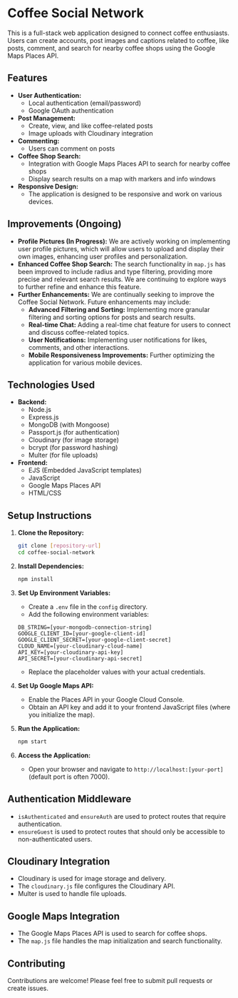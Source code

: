 # Coffee Social Network

This is a full-stack web application designed to connect coffee enthusiasts. Users can create accounts, post images and captions related to coffee, like posts, comment, and search for nearby coffee shops using the Google Maps Places API.

## Features

* **User Authentication:**
    * Local authentication (email/password)
    * Google OAuth authentication
* **Post Management:**
    * Create, view, and like coffee-related posts
    * Image uploads with Cloudinary integration
* **Commenting:**
    * Users can comment on posts
* **Coffee Shop Search:**
    * Integration with Google Maps Places API to search for nearby coffee shops
    * Display search results on a map with markers and info windows
* **Responsive Design:**
    * The application is designed to be responsive and work on various devices.

## Improvements (Ongoing)

* **Profile Pictures (In Progress):** We are actively working on implementing user profile pictures, which will allow users to upload and display their own images, enhancing user profiles and personalization.
* **Enhanced Coffee Shop Search:** The search functionality in `map.js` has been improved to include radius and type filtering, providing more precise and relevant search results. We are continuing to explore ways to further refine and enhance this feature.
* **Further Enhancements:** We are continually seeking to improve the Coffee Social Network. Future enhancements may include:
    * **Advanced Filtering and Sorting:** Implementing more granular filtering and sorting options for posts and search results.
    * **Real-time Chat:** Adding a real-time chat feature for users to connect and discuss coffee-related topics.
    * **User Notifications:** Implementing user notifications for likes, comments, and other interactions.
    * **Mobile Responsiveness Improvements:** Further optimizing the application for various mobile devices.

## Technologies Used

* **Backend:**
    * Node.js
    * Express.js
    * MongoDB (with Mongoose)
    * Passport.js (for authentication)
    * Cloudinary (for image storage)
    * bcrypt (for password hashing)
    * Multer (for file uploads)
* **Frontend:**
    * EJS (Embedded JavaScript templates)
    * JavaScript
    * Google Maps Places API
    * HTML/CSS

## Setup Instructions

1.  **Clone the Repository:**

    ```bash
    git clone [repository-url]
    cd coffee-social-network
    ```

2.  **Install Dependencies:**

    ```bash
    npm install
    ```

3.  **Set Up Environment Variables:**
    * Create a `.env` file in the `config` directory.
    * Add the following environment variables:

    ```
    DB_STRING=[your-mongodb-connection-string]
    GOOGLE_CLIENT_ID=[your-google-client-id]
    GOOGLE_CLIENT_SECRET=[your-google-client-secret]
    CLOUD_NAME=[your-cloudinary-cloud-name]
    API_KEY=[your-cloudinary-api-key]
    API_SECRET=[your-cloudinary-api-secret]
    ```

    * Replace the placeholder values with your actual credentials.

4.  **Set Up Google Maps API:**
    * Enable the Places API in your Google Cloud Console.
    * Obtain an API key and add it to your frontend JavaScript files (where you initialize the map).

5.  **Run the Application:**

    ```bash
    npm start
    ```

6.  **Access the Application:**
    * Open your browser and navigate to `http://localhost:[your-port]` (default port is often 7000).

## Authentication Middleware

* `isAuthenticated` and `ensureAuth` are used to protect routes that require authentication.
* `ensureGuest` is used to protect routes that should only be accessible to non-authenticated users.

## Cloudinary Integration

* Cloudinary is used for image storage and delivery.
* The `cloudinary.js` file configures the Cloudinary API.
* Multer is used to handle file uploads.

## Google Maps Integration

* The Google Maps Places API is used to search for coffee shops.
* The `map.js` file handles the map initialization and search functionality.

## Contributing

Contributions are welcome! Please feel free to submit pull requests or create issues.